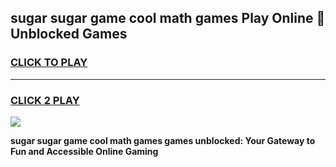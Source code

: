 
## sugar sugar game cool math games Play Online 👋 Unblocked Games
<h3>
<a href="https://news.freeplayer.one?title=sugar_sugar_game_cool_math_games&ref=17CMG">CLICK TO PLAY</a></h3>
<hr>

<h3>
<a href="https://news.freeplayer.one?title=sugar_sugar_game_cool_math_games&ref=17CMG">CLICK 2 PLAY</a>
  
</h3>

<a href="https://news.freeplayer.one?title=sugar_sugar_game_cool_math_games&ref=17CMG/"><img src="https://clearcache.store/games.png"></a>


**sugar sugar game cool math games games unblocked: Your Gateway to Fun and Accessible Online Gaming**
